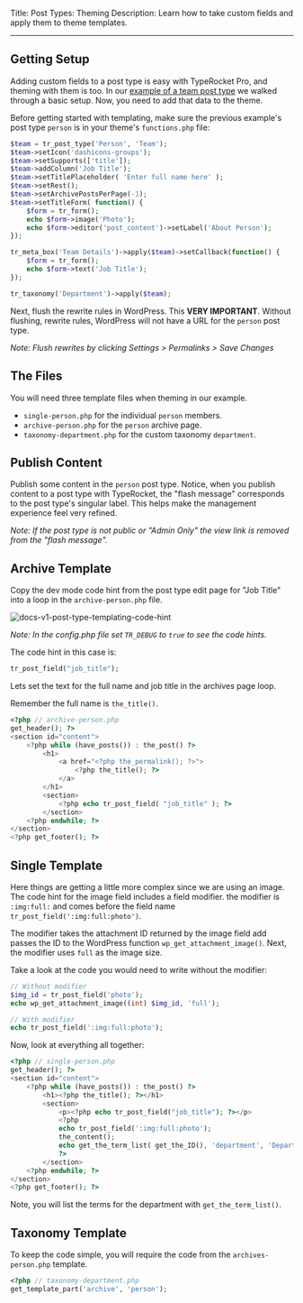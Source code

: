 Title: Post Types: Theming
Description: Learn how to take custom fields and apply them to theme templates.

---

## Getting Setup

Adding custom fields to a post type is easy with TypeRocket Pro, and theming with them is too. In our [example of a team post type](/docs/v1/post-types-making/) we walked through a basic setup. Now, you need to add that data to the theme.

Before getting started with templating, make sure the previous example's post type `person` is in your theme's `functions.php` file:

```php
$team = tr_post_type('Person', 'Team');
$team->setIcon('dashicons-groups');
$team->setSupports(['title']);
$team->addColumn('Job Title');
$team->setTitlePlaceholder( 'Enter full name here' );
$team->setRest();
$team->setArchivePostsPerPage(-1);
$team->setTitleForm( function() {
    $form = tr_form();
    echo $form->image('Photo');
    echo $form->editor('post_content')->setLabel('About Person');
});

tr_meta_box('Team Details')->apply($team)->setCallback(function() {
    $form = tr_form();
    echo $form->text('Job Title');
});

tr_taxonomy('Department')->apply($team);
```

Next, flush the rewrite rules in WordPress. This **VERY IMPORTANT**. Without flushing, rewrite rules, WordPress will not have a URL for the `person` post type.

*Note: Flush rewrites by clicking Settings > Permalinks > Save Changes*

## The Files

You will need three template files when theming in our example.

- `single-person.php` for the individual `person` members.
- `archive-person.php` for the `person` archive page.
- `taxonomy-department.php` for the custom taxonomy `department`.

## Publish Content

Publish some content in the `person` post type. Notice, when you publish content to a post type with TypeRocket, the "flash message" corresponds to the post type's singular label. This helps make the management experience feel very refined.

*Note: If the post type is not public or "Admin Only" the view link is removed from the "flash message".*

## Archive Template 

Copy the dev mode code hint from the post type edit page for "Job Title" into a loop in the `archive-person.php` file.

![docs-v1-post-type-templating-code-hint](https://typerocket.com/wp-content/uploads/2020/01/docs-v1-post-type-templating-code-hint.png)

*Note: In the config.php file set `TR_DEBUG` to `true` to see the code hints.*

The code hint in this case is:

```php
tr_post_field("job_title");
```

Lets set the text for the full name and job title in the archives page loop.

Remember the full name is `the_title()`.

```php
<?php // archive-person.php
get_header(); ?>
<section id="content">
    <?php while (have_posts()) : the_post() ?>
        <h1>
            <a href="<?php the_permalink(); ?>">
                <?php the_title(); ?>
            </a>
        </h1>
        <section>
            <?php echo tr_post_field( "job_title" ); ?>
        </section>
    <?php endwhile; ?>
</section>
<?php get_footer(); ?>

```

## Single Template

Here things are getting a little more complex since we are using an image. The code hint for the image field includes a field modifier. the modifier is `:img:full:` and comes before the field name `tr_post_field(':img:full:photo')`.

The modifier takes the attachment ID returned by the image field add passes the ID to the WordPress function `wp_get_attachment_image()`. Next, the modifier uses `full` as the image size.

Take a look at the code you would need to write without the modifier:

```php
// Without modifier
$img_id = tr_post_field('photo');
echo wp_get_attachment_image((int) $img_id, 'full');

// With modifier
echo tr_post_field(':img:full:photo');
```

Now, look at everything all together:

```php
<?php // single-person.php
get_header(); ?>
<section id="content">
    <?php while (have_posts()) : the_post() ?>
        <h1><?php the_title(); ?></h1>
        <section>
            <p><?php echo tr_post_field("job_title"); ?></p>
            <?php
            echo tr_post_field(':img:full:photo');
            the_content();
            echo get_the_term_list( get_the_ID(), 'department', 'Department: ', ', ', '' );
            ?>
        </section>
    <?php endwhile; ?>
</section>
<?php get_footer(); ?>
```

Note, you will list the terms for the department with `get_the_term_list()`.

## Taxonomy Template

To keep the code simple, you will require the code from the `archives-person.php` template.

```php
<?php // taxonomy-department.php
get_template_part('archive', 'person');
```